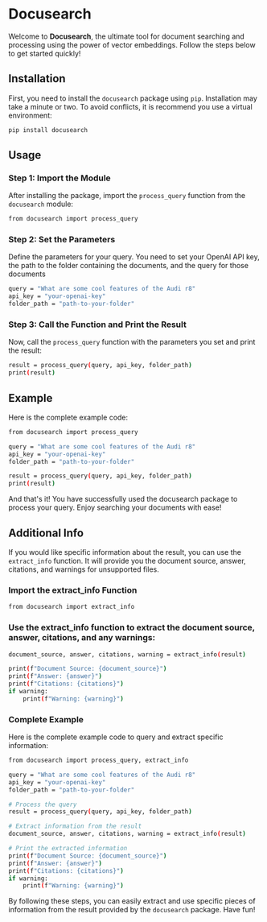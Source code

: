 # Docusearch

Welcome to **Docusearch**, the ultimate tool for document searching and processing using the power of vector embeddings. Follow the steps below to get started quickly!

## Installation

First, you need to install the `docusearch` package using `pip`. Installation may take a minute or two. To avoid conflicts, it is recommend you use a virtual environment:

```sh
pip install docusearch
```

## Usage

### Step 1: Import the Module
After installing the package, import the `process_query` function from the `docusearch` module:

```sh
from docusearch import process_query
```

### Step 2: Set the Parameters
Define the parameters for your query. You need to set your OpenAI API key, the path to the folder containing the documents, and the query for those documents

```sh
query = "What are some cool features of the Audi r8"
api_key = "your-openai-key"
folder_path = "path-to-your-folder"
```

### Step 3: Call the Function and Print the Result
Now, call the `process_query` function with the parameters you set and print the result:

```sh
result = process_query(query, api_key, folder_path)
print(result)
```

## Example

Here is the complete example code:

```sh
from docusearch import process_query

query = "What are some cool features of the Audi r8"
api_key = "your-openai-key"
folder_path = "path-to-your-folder"

result = process_query(query, api_key, folder_path)
print(result)
```

And that's it! You have successfully used the docusearch package to process your query. Enjoy searching your documents with ease!

## Additional Info

If you would like specific information about the result, you can use the `extract_info` function. It will provide you the document source, answer, citations, and warnings for unsupported files.

### Import the extract_info Function
```sh
from docusearch import extract_info
```

### Use the extract_info function to extract the document source, answer, citations, and any warnings:

```sh
document_source, answer, citations, warning = extract_info(result)

print(f"Document Source: {document_source}")
print(f"Answer: {answer}")
print(f"Citations: {citations}")
if warning:
    print(f"Warning: {warning}")
```

### Complete Example
Here is the complete example code to query and extract specific information:

```sh
from docusearch import process_query, extract_info

query = "What are some cool features of the Audi r8"
api_key = "your-openai-key"
folder_path = "path-to-your-folder"

# Process the query
result = process_query(query, api_key, folder_path)

# Extract information from the result
document_source, answer, citations, warning = extract_info(result)

# Print the extracted information
print(f"Document Source: {document_source}")
print(f"Answer: {answer}")
print(f"Citations: {citations}")
if warning:
    print(f"Warning: {warning}")
```

By following these steps, you can easily extract and use specific pieces of information from the result provided by the `docusearch` package. Have fun!
